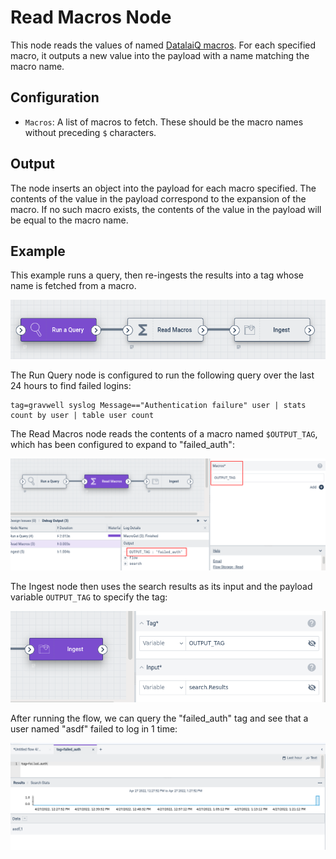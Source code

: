 # Read Macros Node

This node reads the values of named [DatalaiQ macros](/search/macros.md). For each specified macro, it outputs a new value into the payload with a name matching the macro name.

## Configuration

* `Macros`: A list of macros to fetch. These should be the macro names without preceding `$` characters.

## Output

The node inserts an object into the payload for each macro specified. The contents of the value in the payload correspond to the expansion of the macro. If no such macro exists, the contents of the value in the payload will be equal to the macro name.

## Example

This example runs a query, then re-ingests the results into a tag whose name is fetched from a macro. 

![](macro-example.png)

The Run Query node is configured to run the following query over the last 24 hours to find failed logins:

```
tag=gravwell syslog Message=="Authentication failure" user | stats count by user | table user count
```

The Read Macros node reads the contents of a macro named `$OUTPUT_TAG`, which has been configured to expand to "failed_auth":

![](macro-example2.png)

The Ingest node then uses the search results as its input and the payload variable `OUTPUT_TAG` to specify the tag:

![](macro-example3.png)

After running the flow, we can query the "failed_auth" tag and see that a user named "asdf" failed to log in 1 time:

![](macro-example4.png)
